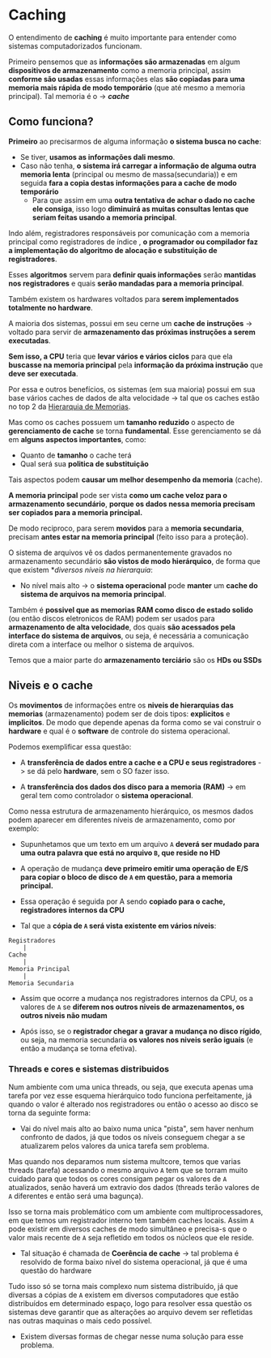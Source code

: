 # Caching
O entendimento de  **caching** é muito importante para entender como sistemas computadorizados funcionam.

Primeiro pensemos que as **informações são armazenadas** em algum **dispositivos de armazenamento** como a memoria principal, assim **conforme são usadas** essas informações elas **são copiadas para uma memoria mais rápida de modo temporário** (que até mesmo a memoria principal). Tal memoria é o -> ***cache***

## Como funciona?
**Primeiro** ao precisarmos de alguma informação **o sistema busca no cache**:
- Se tiver, **usamos as informações dali mesmo**.
- Caso não tenha, **o sistema irá carregar a informação de alguma outra memoria lenta** (principal ou mesmo de massa(secundaria)) e em seguida **fara a copia destas informações para a cache de modo temporário**
	-  Para que assim em uma **outra tentativa de achar o dado no cache ele consiga**, isso logo **diminuirá as muitas consultas lentas que seriam feitas usando a memoria principal**.

Indo além, registradores responsáveis por comunicação com a memoria principal como registradores de índice , **o programador ou compilador faz a implementação do algoritmo de alocação e substituição de registradores**.

Esses **algoritmos** servem para **definir quais informações** serão **mantidas nos registradores** e quais **serão mandadas para a memoria principal**.

Também existem  os hardwares voltados para **serem implementados totalmente no hardware**.

A maioria dos sistemas, possui em seu cerne um **cache de instruções** -> voltado para servir de **armazenamento das próximas instruções a serem executadas**.

**Sem isso, a CPU** teria que **levar vários e vários ciclos** para que ela **buscasse na memoria principal** pela **informação da próxima instrução** que **deve ser executada**.

Por essa e outros benefícios, os sistemas (em sua maioria) possui em sua base vários caches de dados de alta velocidade -> tal que os caches estão no top 2 da [Hierarquia de Memorias](05%20-%20Types%20of%20Memory.md).

Mas como os caches possuem um **tamanho reduzido** o aspecto de **gerenciamento de cache** se torna **fundamental**. Esse gerenciamento se dá em **alguns aspectos importantes**, como:
- Quanto de **tamanho** o cache terá 
- Qual será sua **politica de substituição** 

Tais aspectos podem **causar um melhor desempenho da memoria** (cache).

**A memoria principal** pode ser vista  **como um cache veloz para o armazenamento secundário**, **porque os dados nessa memoria precisam ser copiados para a memoria principal.**

De modo reciproco, para serem **movidos** para a **memoria secundaria**, precisam **antes estar na memoria principal** (feito isso para a proteção).

O sistema de arquivos vê os dados permanentemente gravados no armazenamento secundário **são vistos de modo hierárquico**, de forma que que existem **diversos níveis na hierarquia*:
- No nível mais alto ->  o **sistema operacional**  pode **manter** um **cache do sistema de arquivos na memoria principal**.

Também é **possivel que as memorias RAM como disco de estado solido** (ou então discos eletronicos de RAM) podem ser usados para **armazenamento de alta velocidade**, dos quais **são acessados pela interface do sistema de arquivos**, ou seja, é necessária a comunicação direta com a interface ou melhor o sistema de arquivos.

Temos que a maior parte do **armazenamento terciário** são os **HDs ou SSDs** 


## Niveis e o cache

Os **movimentos** de informações entre os **niveis de hierarquias das memorias** (armazenamento) podem ser de dois tipos: **explicitos** e **implicitos**. De modo que depende apenas da forma como se vai construir o **hardware** e qual é o **software** de controle do sistema operacional.

Podemos exemplificar essa questão:
- A **transferência de dados entre a cache e a CPU e seus registradores**  -> se dá pelo **hardware**, sem o SO fazer isso.

- A **transferência dos dados dos disco para a memoria (RAM)** -> em geral tem como controlador o **sistema operacional**.

Como nessa estrutura de armazenamento hierárquico, os mesmos dados podem aparecer em diferentes níveis de armazenamento, como por exemplo:
- Supunhetamos que um texto em um arquivo `A` **deverá ser mudado para uma outra palavra que está no arquivo `B`, que reside no HD**

- A operação de mudança  **deve primeiro emitir uma operação de E/S para copiar o bloco de disco de `A` em questão, para a memoria principal.**

- Essa operação é seguida por A sendo **copiado para o cache, registradores internos da CPU**

- Tal que a **cópia de  `A` será vista existente em vários níveis**:
```
Registradores
	|
Cache
	|
Memoria Principal
	|
Memoria Secundaria
```

- Assim que ocorre a mudança nos registradores internos da CPU, os a valores de `A` se **diferem nos outros niveis de armazenamentos, os outros niveis não mudam**

- Após isso, se o **registrador chegar a gravar a mudança no disco rígido**, ou seja, na memoria secundaria **os valores nos niveis serão iguais** (e então a mudança se torna efetiva).


### Threads e cores e sistemas distribuidos
Num ambiente com uma unica threads, ou seja, que executa apenas uma tarefa por vez esse esquema hierárquico todo funciona perfeitamente, já quando o valor é alterado nos registradores ou então o acesso ao disco se torna da seguinte forma:
- Vai do nível mais alto ao baixo numa unica "pista", sem haver nenhum confronto de dados, já que todos os níveis conseguem chegar a se atualizarem pelos valores da unica tarefa sem problema.

Mas quando nos deparamos num sistema multcore, temos que varias threads (tarefa) acessando o mesmo arquivo `A` tem que se torram muito cuidado para que todos os cores consigam pegar os valores de `A` atualizados, senão haverá um extravio dos dados (threads terão valores de `A` diferentes e então será uma bagunça).

Isso se torna mais problemático com um ambiente com multiprocessadores, em que temos um registrador interno tem também caches locais. Assim `A` pode existir em diversos caches de modo simultâneo  e precisa-s que o valor mais recente de `A` seja refletido em todos os núcleos que ele reside.
- Tal situação é chamada de **Coerência de cache** -> tal problema é resolvido de forma baixo nível do sistema operacional, já que é uma questão do hardware

Tudo isso só se torna mais complexo num sistema distribuído, já que diversas a cópias de `A` existem em diversos computadores que estão distribuídos em determinado espaço, logo para resolver essa questão os sistemas deve garantir que as alterações ao arquivo devem ser refletidas nas outras maquinas o mais cedo possível.
- Existem diversas formas de chegar nesse numa solução para esse problema.